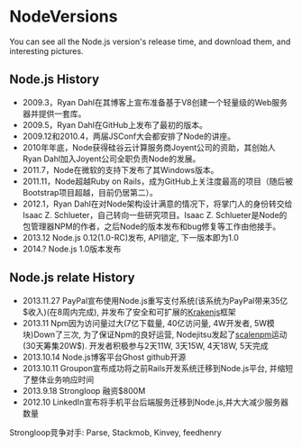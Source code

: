 NodeVersions
============

You can see all the Node.js version's release time, and download them, and interesting pictures.







## Node.js History

* 2009.3，Ryan Dahl在其博客上宣布准备基于V8创建一个轻量级的Web服务器并提供一套库。
* 2009.5，Ryan Dahl在GitHub上发布了最初的版本。
* 2009.12和2010.4，两届JSConf大会都安排了Node的讲座。
* 2010年年底，Node获得硅谷云计算服务商Joyent公司的资助，其创始人Ryan Dahl加入Joyent公司全职负责Node的发展。
* 2011.7，Node在微软的支持下发布了其Windows版本。
* 2011.11，Node超越Ruby on Rails，成为GitHub上关注度最高的项目（随后被Bootstrap项目超越，目前仍居第二）。
* 2012.1，Ryan Dahl在对Node架构设计满意的情况下，将掌门人的身份转交给Isaac Z. Schlueter，自己转向一些研究项目。Isaac Z. Schlueter是Node的包管理器NPM的作者，之后Node的版本发布和bug修复等工作由他接手。
* 2013.12 Node.js 0.12(1.0-RC)发布, API锁定, 下一版本即为1.0
* 2014.? Node.js 1.0版本发布



## Node.js relate History

* 2013.11.27 PayPal宣布使用Node.js重写支付系统(该系统为PayPal带来35亿$收入)(在8周内完成), 并发布了安全和可扩展的[Krakenjs](http://krakenjs.com)框架
* 2013.11    Npm因为访问量过大(7亿下载量, 40亿访问量, 4W开发者, 5W模块)Down了三次, 为了保证Npm的良好运营, Nodejitsu发起了[scalenpm](http://scalenpm.org)运动(30天筹集20W$). 开发者积极参与2天11W, 3天15W, 4天18W, 5天完成 
* 2013.10.14 Node.js博客平台Ghost github开源
* 2013.10.11 Groupon宣布成功将之前Rails开发系统迁移到Node.js平台, 并缩短了整体业务响应时间
* 2013.9.18 Strongloop 融资$800M
* 2012.10   LinkedIn宣布将手机平台后端服务迁移到Node.js,并大大减少服务器数量



Strongloop竞争对手: Parse, Stackmob, Kinvey, feedhenry

